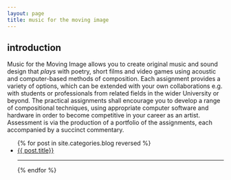```yaml
---
layout: page
title: music for the moving image
---
```



## introduction
Music for the Moving Image allows you to create original music and sound design that _plays_ with poetry, short films and video games using acoustic and computer-based methods of composition. Each assignment provides a variety of options, which can be extended with your own collaborations e.g. with students or professionals from related fields in the wider University or beyond. The practical assignments shall encourage you to develop a range of compositional techniques, using appropriate computer software and hardware in order to become competitive in your career as an artist. Assessment is via the production of a portfolio of the assignments, each accompanied by a succinct commentary.

<ul class="myposts">
{% for post in site.categories.blog reversed %}
    <li><a href="{{ post.url }}">{{ post.title}}</a>
    </li>
      <hr>
{% endfor %}
</ul>

